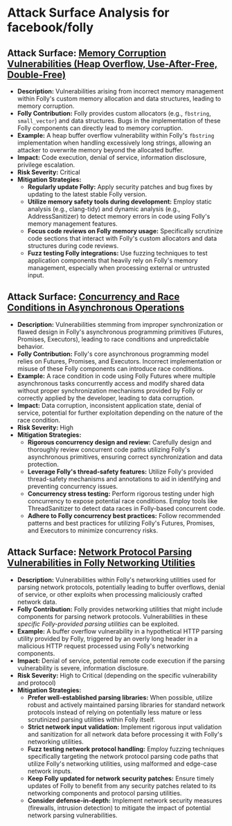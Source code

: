 # Attack Surface Analysis for facebook/folly

## Attack Surface: [Memory Corruption Vulnerabilities (Heap Overflow, Use-After-Free, Double-Free)](./attack_surfaces/memory_corruption_vulnerabilities__heap_overflow__use-after-free__double-free_.md)

* **Description:** Vulnerabilities arising from incorrect memory management within Folly's custom memory allocation and data structures, leading to memory corruption.
* **Folly Contribution:** Folly provides custom allocators (e.g., `fbstring`, `small_vector`) and data structures. Bugs in the implementation of these Folly components can directly lead to memory corruption.
* **Example:** A heap buffer overflow vulnerability within Folly's `fbstring` implementation when handling excessively long strings, allowing an attacker to overwrite memory beyond the allocated buffer.
* **Impact:** Code execution, denial of service, information disclosure, privilege escalation.
* **Risk Severity:** Critical
* **Mitigation Strategies:**
    * **Regularly update Folly:** Apply security patches and bug fixes by updating to the latest stable Folly version.
    * **Utilize memory safety tools during development:** Employ static analysis (e.g., clang-tidy) and dynamic analysis (e.g., AddressSanitizer) to detect memory errors in code using Folly's memory management features.
    * **Focus code reviews on Folly memory usage:**  Specifically scrutinize code sections that interact with Folly's custom allocators and data structures during code reviews.
    * **Fuzz testing Folly integrations:**  Use fuzzing techniques to test application components that heavily rely on Folly's memory management, especially when processing external or untrusted input.

## Attack Surface: [Concurrency and Race Conditions in Asynchronous Operations](./attack_surfaces/concurrency_and_race_conditions_in_asynchronous_operations.md)

* **Description:** Vulnerabilities stemming from improper synchronization or flawed design in Folly's asynchronous programming primitives (Futures, Promises, Executors), leading to race conditions and unpredictable behavior.
* **Folly Contribution:** Folly's core asynchronous programming model relies on Futures, Promises, and Executors. Incorrect implementation or misuse of these Folly components can introduce race conditions.
* **Example:** A race condition in code using Folly Futures where multiple asynchronous tasks concurrently access and modify shared data without proper synchronization mechanisms provided by Folly or correctly applied by the developer, leading to data corruption.
* **Impact:** Data corruption, inconsistent application state, denial of service, potential for further exploitation depending on the nature of the race condition.
* **Risk Severity:** High
* **Mitigation Strategies:**
    * **Rigorous concurrency design and review:** Carefully design and thoroughly review concurrent code paths utilizing Folly's asynchronous primitives, ensuring correct synchronization and data protection.
    * **Leverage Folly's thread-safety features:** Utilize Folly's provided thread-safety mechanisms and annotations to aid in identifying and preventing concurrency issues.
    * **Concurrency stress testing:** Perform rigorous testing under high concurrency to expose potential race conditions. Employ tools like ThreadSanitizer to detect data races in Folly-based concurrent code.
    * **Adhere to Folly concurrency best practices:** Follow recommended patterns and best practices for utilizing Folly's Futures, Promises, and Executors to minimize concurrency risks.

## Attack Surface: [Network Protocol Parsing Vulnerabilities in Folly Networking Utilities](./attack_surfaces/network_protocol_parsing_vulnerabilities_in_folly_networking_utilities.md)

* **Description:** Vulnerabilities within Folly's networking utilities used for parsing network protocols, potentially leading to buffer overflows, denial of service, or other exploits when processing maliciously crafted network data.
* **Folly Contribution:** Folly provides networking utilities that might include components for parsing network protocols. Vulnerabilities in these *specific Folly-provided parsing utilities* can be exploited.
* **Example:** A buffer overflow vulnerability in a hypothetical HTTP parsing utility provided by Folly, triggered by an overly long header in a malicious HTTP request processed using Folly's networking components.
* **Impact:** Denial of service, potential remote code execution if the parsing vulnerability is severe, information disclosure.
* **Risk Severity:** High to Critical (depending on the specific vulnerability and protocol)
* **Mitigation Strategies:**
    * **Prefer well-established parsing libraries:**  When possible, utilize robust and actively maintained parsing libraries for standard network protocols instead of relying on potentially less mature or less scrutinized parsing utilities within Folly itself.
    * **Strict network input validation:** Implement rigorous input validation and sanitization for all network data before processing it with Folly's networking utilities.
    * **Fuzz testing network protocol handling:**  Employ fuzzing techniques specifically targeting the network protocol parsing code paths that utilize Folly's networking utilities, using malformed and edge-case network inputs.
    * **Keep Folly updated for network security patches:** Ensure timely updates of Folly to benefit from any security patches related to its networking components and protocol parsing utilities.
    * **Consider defense-in-depth:** Implement network security measures (firewalls, intrusion detection) to mitigate the impact of potential network parsing vulnerabilities.

